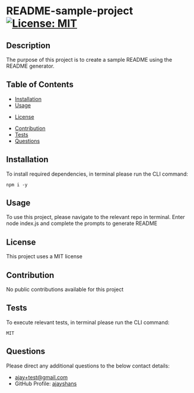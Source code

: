 # README-sample-project [![License: MIT](https://img.shields.io/badge/License-MIT-yellow.svg)](https://opensource.org/licenses/MIT)

## Description
The purpose of this project is to create a sample README using the README generator.

## Table of Contents
- [Installation](#installation)
- [Usage](#usage) 
* [License](#license)
- [Contribution](#contribution)
- [Tests](#tests)
- [Questions](#questions)


## Installation
To install required dependencies, in terminal please run the CLI command:
```
npm i -y
```

## Usage
To use this project, please navigate to the relevant repo in terminal. Enter node index.js and complete the prompts to generate README 

## License
This project uses a MIT license

## Contribution
No public contributions available for this project

## Tests
To execute relevant tests, in terminal please run the CLI command:
```
MIT
```

## Questions
Please direct any additional questions to the below contact details:
- [ajay+test@gmail.com](ajay+test@gmail.com)
- GitHub Profile: [ajayshans](https://github.com/ajayshans)
